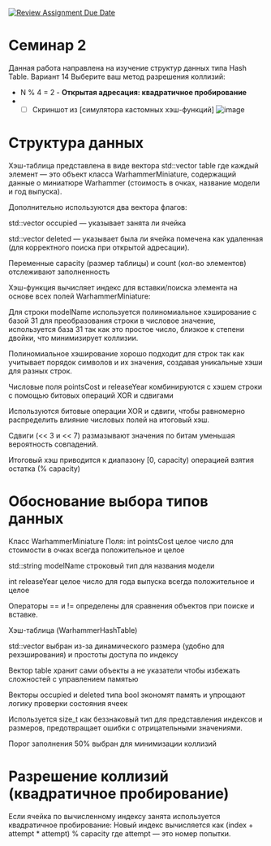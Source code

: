 [![Review Assignment Due Date](https://classroom.github.com/assets/deadline-readme-button-22041afd0340ce965d47ae6ef1cefeee28c7c493a6346c4f15d667ab976d596c.svg)](https://classroom.github.com/a/BX65L5j-)
# Семинар 2

Данная работа направлена на изучение структур данных типа Hash Table.
Вариант 14
Выберите ваш метод разрешения коллизий:
- N % 4 = 2 - **Открытая адресация: квадратичное пробирование**
- - [ ] Скриншот из [симулятора кастомных хэш-функций]
![image](https://github.com/user-attachments/assets/71dd24af-5341-4bad-b0ec-5a69f3d4e7ce)

# Структура данных
Хэш-таблица представлена в виде вектора std::vector<WarhammerMiniature> table где каждый элемент — это объект класса WarhammerMiniature, содержащий данные о миниатюре Warhammer (стоимость в очках, название модели и год выпуска).

Дополнительно используются два вектора флагов:

std::vector<bool> occupied — указывает занята ли ячейка

std::vector<bool> deleted — указывает была ли ячейка помечена как удаленная (для корректного поиска при открытой адресации).

Переменные capacity (размер таблицы) и count (кол-во элементов) отслеживают заполненность

Хэш-функция вычисляет индекс для вставки/поиска элемента на основе всех полей WarhammerMiniature:

Для строки modelName используется полиномиальное хэширование с базой 31 для преобразования строки в числовое значение, используется база 31 так как это простое число, близкое к степени двойки, что минимизирует коллизии.

Полиномиальное хэширование хорошо подходит для строк так как учитывает порядок символов и их значения, создавая уникальные хэши для разных строк.

Числовые поля pointsCost и releaseYear комбинируются с хэшем строки с помощью битовых операций XOR и сдвигами

Используются битовые операции XOR и сдвиги, чтобы равномерно распределить влияние числовых полей на итоговый хэш.

Сдвиги (<< 3 и << 7) размазывают значения по битам уменьшая вероятность совпадений.

Итоговый хэш приводится к диапазону [0, capacity) операцией взятия остатка (% capacity)

# Обоснование выбора типов данных
Класс WarhammerMiniature
Поля:
int pointsCost  целое число для стоимости в очках всегда положительное и целое

std::string modelName  строковый тип для названия модели

int releaseYear  целое число для года выпуска всегда положительное и целое

Операторы == и != определены для сравнения объектов при поиске и вставке.

Хэш-таблица (WarhammerHashTable)

std::vector выбран из-за динамического размера (удобно для рехэширования) и простоты доступа по индексу

Вектор table хранит сами объекты а не указатели чтобы избежать сложностей с управлением памятью

Векторы occupied и deleted типа bool экономят память и упрощают логику проверки состояния ячеек

Используется size_t как беззнаковый тип для представления индексов и размеров, предотвращает ошибки с отрицательными значениями.

Порог заполнения 50% выбран для минимизации коллизий

# Разрешение коллизий (квадратичное пробирование)
Если ячейка по вычисленному индексу занята используется квадратичное пробирование:
Новый индекс вычисляется как (index + attempt * attempt) % capacity где attempt — это номер попытки.



